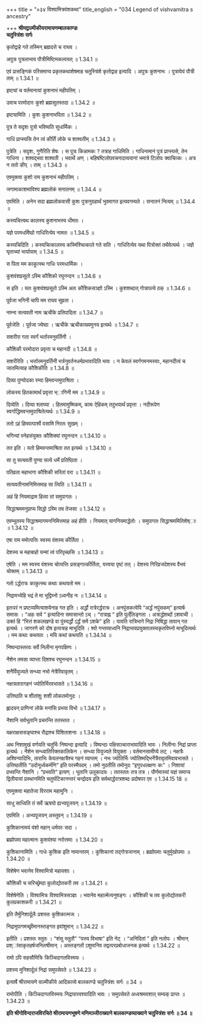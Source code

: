 +++
title = "०३४ विश्वामित्रवंशकथा"
title_english = "034 Legend of vishvamitra s ancestry"

+++
**श्रीमद्वाल्मीकीयरामायणम्बालकाण्डः  
चतुस्त्रिंशः सर्गः**

कृतोद्वाहे गते तस्मिन् ब्रह्मदत्ते च राघव ।

अपुत्रः पुत्रलाभाय पौत्रीमिष्टिमकल्पयत् ॥ 1.34.1 ॥

एवं प्रासङ्गिकं परिसमाप्य प्रकृतकथाशेषमाह चतुस्त्रिंशे कृतोद्वाह इत्यादि । अपुत्रः कुशनाभः । पुत्रायेयं पौत्री ताम् ॥ 1.34.1 ॥

इष्ट्यां च वर्तमानायां कुशनाभं महीपतिम् ।

उवाच परमोदारः कुशो ब्रह्मसुतस्तदा ॥ 1.34.2 ॥

इष्ट्यामिति । कुशः कुशनाभपिता ॥ 1.34.2 ॥

पुत्र ते सदृशः पुत्रो भविष्यति सुधार्मिकः ।

गाधिं प्राप्स्यसि तेन त्वं कीर्तिं लोके च शाश्वतीम् ॥ 1.34.3 ॥

पुत्रेति । सदृशः, गुणैरिति शेषः । स पुत्रः किन्नामकः ? तत्राह गाधिमिति । गाधिनामानं पुत्रं प्राप्स्यसे, तेन गाधिना । शश्वद्भवा शाश्वती । भवार्थे अण् । बहिषष्टिलोपवचनादव्ययानां भमात्रे टिलोपः क्वाचित्कः । अत्र न ततो ङीप् । ताम् ॥ 1.34.3 ॥

एवमुक्त्वा कुशो राम कुशनाभं महीपतिम् ।

जगामाकाशमाविश्य ब्रह्मलोकं सनातनम् ॥ 1.34.4 ॥

एवमिति । अनेन सदा ब्रह्मलोकवासी कुशः पुत्रानुग्रहार्थं भुवमागत इत्यवगम्यते । सनातनं नित्यम् ॥ 1.34.4 ॥

कस्यचित्त्वथ कालस्य कुशनाभस्य धीमतः ।

यज्ञे परमधर्मिष्ठो गाधिरित्येव नामतः ॥ 1.34.5 ॥

कस्यचिदिति । कस्यचित्कालस्य कस्मिंश्चित्काले गते सति । गाधिरित्येव यथा पित्रोक्तं तथैवेत्यर्थः । जज्ञे घृताच्यां भार्यायाम् ॥ 1.34.5 ॥

स पिता मम काकुत्स्थ गाधिः परमधार्मिकः ।

कुशवंशप्रसूतो ऽस्मि कौशिको रघुनन्दन ॥ 1.34.6 ॥

स इति । यतः कुशवंशप्रसूतो ऽस्मि अतः कौशिकसञ्ज्ञो ऽस्मि । कुशशब्दात् गोत्रापत्ये ठक् ॥ 1.34.6 ॥

पूर्वजा भगिनी चापि मम राघव सुव्रता ।

नाम्ना सत्यवती नाम ऋचीके प्रतिपादिता ॥ 1.34.7 ॥

पूर्वजेति । पूर्वजा ज्येष्ठा । ऋचीके ऋचीकाख्यमुनय इत्यर्थः ॥ 1.34.7 ॥

सशरीरा गता स्वर्गं भर्तारमनुवर्तिनी ।

कौशिकी परमोदारा प्रवृत्ता च महानदी ॥ 1.34.8 ॥

सशरीरेति । भर्त्तारमनुवर्तिनी भर्त्रनुवर्तनधर्मप्रभावादिति भावः । न केवलं स्वर्गगमनमस्याः, महानदीत्वं च जातमित्याह कौशिकीति ॥ 1.34.8 ॥

दिव्या पुण्योदका रम्या हिमवन्तमुपाश्रिता ।

लोकस्य हितकामार्थं प्रवृत्ता भ्ागिनी मम ॥ 1.34.9 ॥

दिव्येति । दिव्या श्लाघ्या । हितमामुष्मिकम्, कामः ऐहिकम् तदुभयार्थं प्रवृत्ता । नदीरूपेण स्वर्गाद्धिमवन्तमुपाश्रितेत्यर्थः ॥ 1.34.9 ॥

ततो ऽहं हिमवत्पार्श्वे वसामि निरतः सुखम् ।

भगिन्यां स्नेहसंयुक्तः कौशिक्यां रघुनन्दन ॥ 1.34.10 ॥

तत इति । यतो हिमवन्तमाश्रिता तत इत्यर्थः ॥ 1.34.10 ॥

सा तु सत्यवती पुण्या सत्ये धर्मे प्रतिष्ठिता ।

पतिव्रता महाभागा कौशिकी सरितां वरा ॥ 1.34.11 ॥

सत्यवतीनामनिमित्तमाह सा त्विति ॥ 1.34.11 ॥

अहं हि नियमाद्राम हित्वा तां समुपागतः ।

सिद्धाश्रममनुप्राप्य सिद्धो ऽस्मि तव तेजसा ॥ 1.34.12 ॥

एवम्भूतस्य सिद्धाश्रमागमननिमित्तमाह अहं हीति । नियमात् यागनियमाद्धेतोः । समुपागतः सिद्धाश्रममितिशेष्ाः ॥ 1.34.12 ॥

एषा राम ममोत्पत्तिः स्वस्य वंशस्य कीर्तिता ।

देशस्य च महाबाहो यन्मां त्वं परिपृच्छसि ॥ 1.34.13 ॥

एषेति । मम स्वस्य वंशस्य चोत्पत्तिः प्रसङ्गात्कीर्तिता, यत्त्वया पृष्टं तत् । देशस्य गिरिव्रजदेशस्य वैभवं चोक्तम् ॥ 1.34.13 ॥

गतो ऽर्द्धरात्रः काकुत्स्थ कथाः कथयतो मम ।

निद्रामभ्येहि भद्रं ते मा भूद्विघ्नो ऽध्वनीह नः ॥ 1.34.14 ॥

इतःपरं न प्रष्टव्यमित्याशयेनाह गत इति । अर्द्धो रात्रेरर्द्धरात्रः । अनपुंसकत्वेपि “अर्द्धं नपुंसकम्” इत्यार्षः समासः । “अहः सर्व ” इत्यादिना समासान्तो ऽच् । “रात्राह्न ” इति पुल्ँलिङ्गता । अत्रार्द्धशब्दों ऽशवाची । उक्तं हि “भित्तं शकलखण्डे वा पुंस्यर्द्धो ऽर्द्धं समें ऽशके” इति । यावति रात्रिभागे निद्रा निषिद्धा तावान् गत इत्यर्थः । जागरणे को दोष इत्यत्राह माभूदिति । श्वो गन्तव्याध्वनि निद्राभावप्रयुक्तालस्यकृतविघ्नो माभूदित्यर्थः । मम कथाः कथयतः । मयि कथां कथयति ॥ 1.34.14 ॥

निष्पन्दास्तरवः सर्वे निलीना मृगपक्षिणः ।

नैशेन तमसा व्याप्ता दिशश्च रघुनन्दन ॥ 1.34.15 ॥

शनैर्वियुज्यते सन्ध्या नभो नेत्रैरिवावृतम् ।

नक्षत्रतारागहनं ज्योतिर्भिरवभासते ॥ 1.34.16 ॥

उत्तिष्ठति च शीतांशुः शशी लोकतमोनुदः ।

ह्लादयन् प्राणिनां लोके मनांसि प्रभया विभो ॥ 1.34.17 ॥

नैशानि सर्वभूतानि प्रचरन्ति ततस्ततः ।

यक्षराक्षससङ्घाश्च रौद्राश्च पिशिताशनाः ॥ 1.34.18 ॥

अथ निशामुखं वर्णयति चतुर्भिः निष्पन्दा इत्यादि । विष्पन्दाः पक्षिसञ्चाराभावादिति भावः । निलीनाः निद्रां प्राप्ता इत्यर्थः । नैशेन सन्ध्यातिरिक्तकालिकेन । सन्ध्या वियुज्यते वियुक्ता । वर्तमानसामीप्ये लट् । नक्षत्रैः अश्विन्यादिभिः, ताराभिः केवलनक्षत्रैश्च गहनं व्याप्तम् । नभः ज्योतिर्भिः ज्योतिष्मद्भिर्नेत्रैरावृतमिवावभासते । उत्तिष्ठतीति “उदोनूर्ध्वकर्मणि” इति परस्मैपदम् । तमो नुदतीति तमोनुदः “इगुपधलक्षणः कः” । निशायां प्रभवन्ति नैशानि । “प्रभवति” इत्यण् । भूतानि उलूकादयः । ततस्ततः तत्र तत्र । पौर्णमास्यां यज्ञं समाप्य द्वितीयायां प्रस्थानमिति चतुर्घटिकानन्तरं चन्द्रोदय इति सर्वथार्द्धरात्रशब्दः प्रदोषपर एव ॥ 1.34.15 18 ॥

एवमुक्त्वा महातेजा विरराम महामुनिः ।

साधु साध्विति तं सर्वे ऋषयो ह्यभ्यपूजयन् ॥ 1.34.19 ॥

एवमिति । अभ्यपूजयन् अस्तुवन् ॥ 1.34.19 ॥

कुशिकानामयं वंशो महान् धर्मपरः सदा ।

ब्रह्मोपमा महात्मानः कुशवंश्या नरोत्तमाः ॥ 1.34.20 ॥

कुशिकानामिति । गाधेः कुशिक इति नामान्तरम् । कुशिकानां तद्गोत्रजानाम् । ब्रह्मोपमाः चतुर्मुखोपमाः ॥ 1.34.20 ॥

विशेषेण भवानेव विश्वामित्रो महायशाः ।

कौशिकी च सरिच्छ्रेष्ठा कुलोद्योतकरी तव ॥ 1.34.21 ॥

विशेषेणेति । विश्वामित्रः विश्वामित्रसञ्ज्ञः । भवानेव महात्मेत्यनुषङ्गः । कौशिकी च तव कुलोद्योतकरी कुलप्रकाशकरी ॥ 1.34.21 ॥

इति तैर्मुनिशार्दूलैः प्रशस्तः कुशिकात्मजः ।

निद्रामुपागमच्छ्रीमानस्तङ्गत इवांशुमान् ॥ 1.34.22 ॥

इतीति । प्रशस्तः स्तुतः । “शंसु स्तुतौ” “यस्य विभाषा” इति नेट् । “अनिदितां ” इति नलोपः । श्रीमान् प्रश्ांसाकृतहर्षजनितश्रीमान् । अस्तङ्गतों ऽशुमानिव तद्वत्परप्रबोधाजनक इत्यर्थः ॥ 1.34.22 ॥

रामो ऽपि सहसौमित्रिः किञ्चिदागतविस्मयः ।

प्रशस्य मुनिशार्दूलं निद्रां समुपसेवते ॥ 1.34.23 ॥

इत्यार्षे श्रीरामायणे वाल्मीकीये आदिकाव्ये बालकाण्डे चतुस्त्रिंशः सर्गः ॥ 34 ॥

रामोपीति । किञ्चिदागतविस्मयः निद्रापारवश्यादिति भावः । समुपसेवते अध्वश्रमवशात् सम्यक् प्राप्तः ॥ 1.34.23 ॥

**इति श्रीगोविन्दराजविरचिते श्रीरामायणभूषणे मणिमञ्जीराख्याने बालकाण्डव्याख्याने चतुस्त्रिंशः सर्गः ॥ 34 ॥**
